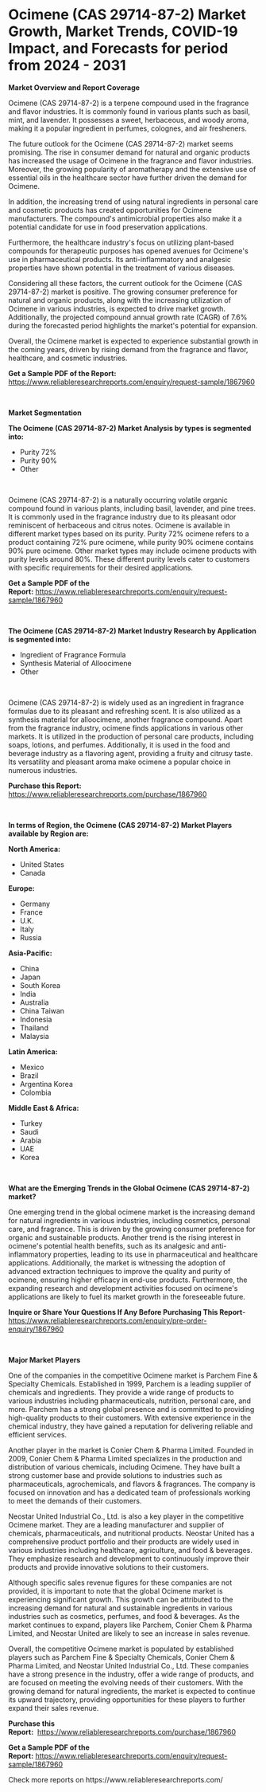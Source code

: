 <p><h1>Ocimene (CAS 29714-87-2) Market Growth, Market Trends, COVID-19 Impact, and Forecasts for period from 2024 - 2031</h1></p><p><strong>Market Overview and Report Coverage</strong></p>
<p><p>Ocimene (CAS 29714-87-2) is a terpene compound used in the fragrance and flavor industries. It is commonly found in various plants such as basil, mint, and lavender. It possesses a sweet, herbaceous, and woody aroma, making it a popular ingredient in perfumes, colognes, and air fresheners.</p><p>The future outlook for the Ocimene (CAS 29714-87-2) market seems promising. The rise in consumer demand for natural and organic products has increased the usage of Ocimene in the fragrance and flavor industries. Moreover, the growing popularity of aromatherapy and the extensive use of essential oils in the healthcare sector have further driven the demand for Ocimene.</p><p>In addition, the increasing trend of using natural ingredients in personal care and cosmetic products has created opportunities for Ocimene manufacturers. The compound's antimicrobial properties also make it a potential candidate for use in food preservation applications.</p><p>Furthermore, the healthcare industry's focus on utilizing plant-based compounds for therapeutic purposes has opened avenues for Ocimene's use in pharmaceutical products. Its anti-inflammatory and analgesic properties have shown potential in the treatment of various diseases.</p><p>Considering all these factors, the current outlook for the Ocimene (CAS 29714-87-2) market is positive. The growing consumer preference for natural and organic products, along with the increasing utilization of Ocimene in various industries, is expected to drive market growth. Additionally, the projected compound annual growth rate (CAGR) of 7.6% during the forecasted period highlights the market's potential for expansion.</p><p>Overall, the Ocimene market is expected to experience substantial growth in the coming years, driven by rising demand from the fragrance and flavor, healthcare, and cosmetic industries.</p></p>
<p><strong>Get a Sample PDF of the Report:</strong> <a href="https://www.reliableresearchreports.com/enquiry/request-sample/1867960">https://www.reliableresearchreports.com/enquiry/request-sample/1867960</a></p>
<p>&nbsp;</p>
<p><strong>Market Segmentation</strong></p>
<p><strong>The Ocimene (CAS 29714-87-2) Market Analysis by types is segmented into:</strong></p>
<p><ul><li>Purity 72%</li><li>Purity 90%</li><li>Other</li></ul></p>
<p>&nbsp;</p>
<p><p>Ocimene (CAS 29714-87-2) is a naturally occurring volatile organic compound found in various plants, including basil, lavender, and pine trees. It is commonly used in the fragrance industry due to its pleasant odor reminiscent of herbaceous and citrus notes. Ocimene is available in different market types based on its purity. Purity 72% ocimene refers to a product containing 72% pure ocimene, while purity 90% ocimene contains 90% pure ocimene. Other market types may include ocimene products with purity levels around 80%. These different purity levels cater to customers with specific requirements for their desired applications.</p></p>
<p><strong>Get a Sample PDF of the Report:</strong>&nbsp;<a href="https://www.reliableresearchreports.com/enquiry/request-sample/1867960">https://www.reliableresearchreports.com/enquiry/request-sample/1867960</a></p>
<p>&nbsp;</p>
<p><strong>The Ocimene (CAS 29714-87-2) Market Industry Research by Application is segmented into:</strong></p>
<p><ul><li>Ingredient of Fragrance Formula</li><li>Synthesis Material of Alloocimene</li><li>Other</li></ul></p>
<p>&nbsp;</p>
<p><p>Ocimene (CAS 29714-87-2) is widely used as an ingredient in fragrance formulas due to its pleasant and refreshing scent. It is also utilized as a synthesis material for alloocimene, another fragrance compound. Apart from the fragrance industry, ocimene finds applications in various other markets. It is utilized in the production of personal care products, including soaps, lotions, and perfumes. Additionally, it is used in the food and beverage industry as a flavoring agent, providing a fruity and citrusy taste. Its versatility and pleasant aroma make ocimene a popular choice in numerous industries.</p></p>
<p><strong>Purchase this Report:</strong>&nbsp; <a href="https://www.reliableresearchreports.com/purchase/1867960">https://www.reliableresearchreports.com/purchase/1867960</a></p>
<p>&nbsp;</p>
<p><strong>In terms of Region, the Ocimene (CAS 29714-87-2) Market Players available by Region are:</strong></p>
<p>
    <p> <strong> North America: </strong>
        <ul>
            <li>United States</li>
            <li>Canada</li>
        </ul>
        </p> 
    <p> <strong> Europe: </strong>
        <ul>
            <li>Germany</li>
            <li>France</li>
            <li>U.K.</li>
            <li>Italy</li>
            <li>Russia</li>
        </ul>
        </p> 
    <p> <strong> Asia-Pacific: </strong>
        <ul>
            <li>China</li>
            <li>Japan</li>
            <li>South Korea</li>
            <li>India</li>
            <li>Australia</li>
            <li>China Taiwan</li>
            <li>Indonesia</li>
            <li>Thailand</li>
            <li>Malaysia</li>
        </ul>
        </p> 
    <p> <strong> Latin America: </strong>
        <ul>
            <li>Mexico</li>
            <li>Brazil</li>
            <li>Argentina Korea</li>
            <li>Colombia</li>
        </ul>
        </p> 
    <p> <strong> Middle East & Africa: </strong>
        <ul>
            <li>Turkey</li>
            <li>Saudi</li>
            <li>Arabia</li>
            <li>UAE</li>
            <li>Korea</li>
        </ul>
    </p>
    </p>
<p>&nbsp;</p>
<p><strong>What are the Emerging Trends in the Global Ocimene (CAS 29714-87-2) market?</strong></p>
<p><p>One emerging trend in the global ocimene market is the increasing demand for natural ingredients in various industries, including cosmetics, personal care, and fragrance. This is driven by the growing consumer preference for organic and sustainable products. Another trend is the rising interest in ocimene's potential health benefits, such as its analgesic and anti-inflammatory properties, leading to its use in pharmaceutical and healthcare applications. Additionally, the market is witnessing the adoption of advanced extraction techniques to improve the quality and purity of ocimene, ensuring higher efficacy in end-use products. Furthermore, the expanding research and development activities focused on ocimene's applications are likely to fuel its market growth in the foreseeable future.</p></p>
<p><strong>Inquire or Share Your Questions If Any Before Purchasing This Report</strong>- <a href="https://www.reliableresearchreports.com/enquiry/pre-order-enquiry/1867960">https://www.reliableresearchreports.com/enquiry/pre-order-enquiry/1867960</a></p>
<p>&nbsp;</p>
<p><strong>Major Market Players</strong></p>
<p><p>One of the companies in the competitive Ocimene market is Parchem Fine & Specialty Chemicals. Established in 1999, Parchem is a leading supplier of chemicals and ingredients. They provide a wide range of products to various industries including pharmaceuticals, nutrition, personal care, and more. Parchem has a strong global presence and is committed to providing high-quality products to their customers. With extensive experience in the chemical industry, they have gained a reputation for delivering reliable and efficient services.</p><p>Another player in the market is Conier Chem & Pharma Limited. Founded in 2009, Conier Chem & Pharma Limited specializes in the production and distribution of various chemicals, including Ocimene. They have built a strong customer base and provide solutions to industries such as pharmaceuticals, agrochemicals, and flavors & fragrances. The company is focused on innovation and has a dedicated team of professionals working to meet the demands of their customers.</p><p>Neostar United Industrial Co., Ltd. is also a key player in the competitive Ocimene market. They are a leading manufacturer and supplier of chemicals, pharmaceuticals, and nutritional products. Neostar United has a comprehensive product portfolio and their products are widely used in various industries including healthcare, agriculture, and food & beverages. They emphasize research and development to continuously improve their products and provide innovative solutions to their customers.</p><p>Although specific sales revenue figures for these companies are not provided, it is important to note that the global Ocimene market is experiencing significant growth. This growth can be attributed to the increasing demand for natural and sustainable ingredients in various industries such as cosmetics, perfumes, and food & beverages. As the market continues to expand, players like Parchem, Conier Chem & Pharma Limited, and Neostar United are likely to see an increase in sales revenue.</p><p>Overall, the competitive Ocimene market is populated by established players such as Parchem Fine & Specialty Chemicals, Conier Chem & Pharma Limited, and Neostar United Industrial Co., Ltd. These companies have a strong presence in the industry, offer a wide range of products, and are focused on meeting the evolving needs of their customers. With the growing demand for natural ingredients, the market is expected to continue its upward trajectory, providing opportunities for these players to further expand their sales revenue.</p></p>
<p><strong>Purchase this Report:</strong>&nbsp;&nbsp;<a href="https://www.reliableresearchreports.com/purchase/1867960">https://www.reliableresearchreports.com/purchase/1867960</a></p>
<p></p>
<p><strong>Get a Sample PDF of the Report:</strong>&nbsp;<a href="https://www.reliableresearchreports.com/enquiry/request-sample/1867960">https://www.reliableresearchreports.com/enquiry/request-sample/1867960</a></p>
<p>Check more reports on https://www.reliableresearchreports.com/</p>